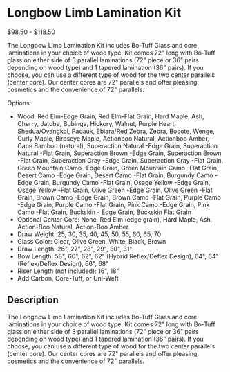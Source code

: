 # Longbow Limb Lamination Kit

$98.50 - $118.50

The Longbow Limb Lamination Kit includes Bo-Tuff Glass and core laminations in your choice of wood type. Kit comes 72" long with Bo-Tuff glass on either side of 3 parallel laminations (72" piece or 36" pairs depending on wood type) and 1 tapered lamination (36" pairs). If you choose, you can use a different type of wood for the two center parallels (center core). Our center cores are 72" parallels and offer pleasing cosmetics and the convenience of 72" parallels.

Options:

* Wood: Red Elm-Edge Grain, Red Elm-Flat Grain, Hard Maple, Ash, Cherry, Jatoba, Bubinga, Hickory, Walnut, Purple Heart, Shedua/Ovangkol, Padauk, Ebiara/Red Zebra, Zebra, Bocote, Wenge, Curly Maple, Birdseye Maple, Actionboo Natural, Actionboo Amber, Cane Bamboo (natural), Superaction Natural -Edge Grain, Superaction Natural -Flat Grain, Superaction Brown -Edge Grain, Superaction Brown -Flat Grain, Superaction Gray -Edge Grain, Superaction Gray -Flat Grain, Green Mountain Camo -Edge Grain, Green Mountain Camo -Flat Grain, Desert Camo -Edge Grain, Desert Camo -Flat Grain, Burgundy Camo -Edge Grain, Burgundy Camo -Flat Grain, Osage Yellow -Edge Grain, Osage Yellow -Flat Grain, Olive Green -Edge Grain, Olive Green -Flat Grain, Brown Camo -Edge Grain, Brown Camo -Flat Grain, Purple Camo -Edge Grain, Purple Camo -Flat Grain, Pink Camo -Edge Grain, Pink Camo -Flat Grain, Buckskin - Edge Grain, Buckskin Flat Grain
* Optional Center Core: None, Red Elm (edge grain), Hard Maple, Ash, Action-Boo Natural, Action-Boo Amber
* Draw Weight: 25, 30, 35, 40, 45, 50, 55, 60, 65, 70
* Glass Color: Clear, Olive Green, White, Black, Brown
* Draw Length: 26", 27", 28", 29", 30", 31"
* Bow Length: 58", 60", 62", 62" (Hybrid Reflex/Deflex Design), 64", 64" (Reflex/Deflex Design), 66", 68"
* Riser Length (not included): 16", 18"
* Add Carbon, Core-Tuff, or Uni-Weft

## Description

The Longbow Limb Lamination Kit includes Bo-Tuff Glass and core laminations in your choice of wood type. Kit comes 72" long with Bo-Tuff glass on either side of 3 parallel laminations (72" piece or 36" pairs depending on wood type) and 1 tapered lamination (36" pairs). If you choose, you can use a different type of wood for the two center parallels (center core). Our center cores are 72" parallels and offer pleasing cosmetics and the convenience of 72" parallels.
